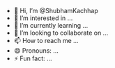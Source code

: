 - 👋 Hi, I’m @ShubhamKachhap
- 👀 I’m interested in ...
- 🌱 I’m currently learning ...
- 💞️ I’m looking to collaborate on ...
- 📫 How to reach me ...
- 😄 Pronouns: ...
- ⚡ Fun fact: ...

<!---
ShubhamKachhap/ShubhamKachhap is a ✨ special ✨ repository because its `README.md` (this file) appears on your GitHub profile.
You can click the Preview link to take a look at your changes.
--->
